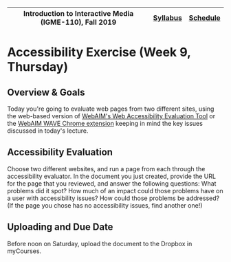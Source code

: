 |  Introduction to Interactive Media (IGME-110), Fall 2019 | [Syllabus](https://lawleyfall2019.github.io/110-fall2019/) | [Schedule](https://lawleyfall2019.github.io/110-fall2019/schedule.html#week8) |
|----|----|----|


# Accessibility Exercise (Week 9, Thursday)

## Overview & Goals
Today you're going to evaluate web pages from two different sites, using the web-based version of [WebAIM's Web Accessibility Evaluation Tool](http://wave.webaim.org/) or the [WebAIM WAVE Chrome extension](http://wave.webaim.org/extension/) keeping in mind the key issues discussed in today's lecture. 

## Accessibility Evaluation
Choose two different websites, and run a page from each through the accessibility evaluator.  In the document you just created, provide the URL for the page that you reviewed, and answer the following questions: What problems did it spot? How much of an impact could those problems have on a user with accessibility issues? How could those problems be addressed?  (If the page you chose has no accessibility issues, find another one!)

## Uploading and Due Date
Before noon on Saturday, upload the document to the Dropbox in myCourses. 